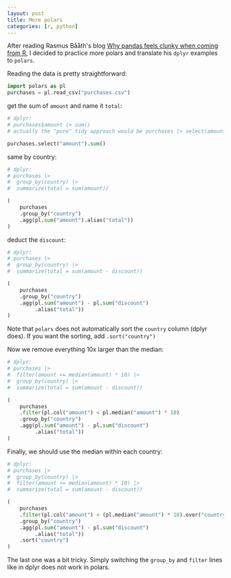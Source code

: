 ```yaml
---
layout: post
title: More polars
categories: [r, python]
---
```


After reading Rasmus Bååth's blog [Why pandas feels clunky when coming from R](https://www.sumsar.net/blog/pandas-feels-clunky-when-coming-from-r/), 
I decided to practice more polars and translate his `dplyr` examples to `polars`.

Reading the data is pretty straightforward:

```python
import polars as pl
purchases = pl.read_csv("purchases.csv")
```

get the sum of `amount` and name it `total`:

```python
# dplyr:
# purchases$amount |> sum()
# actually the "pure" tidy approach would be purchases |> select(amount) |> sum 😉

purchases.select("amount").sum()
```

same by country:
```python
# dplyr:
# purchases |>
#  group_by(country) |>
#  summarize(total = sum(amount))

(
    purchases
    .group_by("country")
    .agg(pl.sum("amount").alias("total"))
)
```
deduct the `discount`:
```python
# dplyr:
# purchases |> 
#  group_by(country) |> 
#  summarize(total = sum(amount - discount))

(
    purchases
    .group_by("country")
    .agg(pl.sum("amount") - pl.sum("discount")
         .alias("total"))
)
```
Note that `polars` does not automatically sort the `country` column (dplyr does).
If you want the sorting, add `.sort("country")`

Now we remove everything 10x larger than the median:
```python
# dplyr:
# purchases |>
#  filter(amount <= median(amount) * 10) |>
#  group_by(country) |> 
#  summarize(total = sum(amount - discount))

(
    purchases
    .filter(pl.col("amount") < pl.median("amount") * 10)
    .group_by("country")
    .agg(pl.sum("amount") - pl.sum("discount")
         .alias("total"))
)
```
Finally, we should use the median within each country:
```python
# dplyr:
# purchases |>
#  group_by(country) |>                     
#  filter(amount <= median(amount) * 10) |> 
#  summarize(total = sum(amount - discount))

(
    purchases
    .filter(pl.col("amount") < (pl.median("amount") * 10).over("country"))
    .group_by("country")
    .agg(pl.sum("amount") - pl.sum("discount")
         .alias("total"))
    .sort("country")
)
```
The last one was a bit tricky. Simply switching the `group_by` and `filter` lines like in dplyr does not work in polars.






